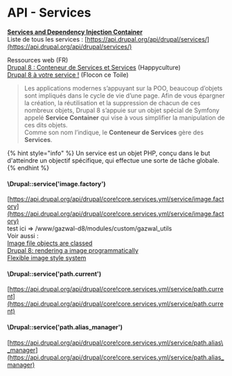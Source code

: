# API - Services

[**Services and Dependency Injection Container**](https://api.drupal.org/api/drupal/core!core.api.php/group/container/)  
Liste de tous les services : [https://api.drupal.org/api/drupal/services/](https://api.drupal.org/api/drupal/services/)

Ressources web \(FR\)  
[Drupal 8 : Conteneur de Services et Services](https://happyculture.coop/blog/drupal-8-conteneur-de-services-et-services) \(Happyculture\)  
[Drupal 8 à votre service !](https://www.flocondetoile.fr/blog/drupal-8-votre-service) \(Flocon ce Toile\)

> Les applications modernes s’appuyant sur la POO, beaucoup d’objets sont impliqués dans le cycle de vie d’une page. Afin de vous épargner la création, la réutilisation et la suppression de chacun de ces nombreux objets, Drupal 8 s’appuie sur un objet spécial de Symfony appelé **Service Container** qui vise à vous simplifier la manipulation de ces dits objets.  
>  Comme son nom l’indique, le **Conteneur de Services** gère des **Services**.

{% hint style="info" %}
Un service est un objet PHP, conçu dans le but d'atteindre un objectif spécifique, qui effectue une sorte de tâche globale.
{% endhint %}

#### \Drupal::service\('image.factory'\)

[https://api.drupal.org/api/drupal/core!core.services.yml/service/image.factory](https://api.drupal.org/api/drupal/core!core.services.yml/service/image.factory)  
test ici =&gt; /www/gazwal-d8/modules/custom/gazwal\_utils  
Voir aussi :  
[Image file objects are classed](https://www.drupal.org/node/2084547)  
[Drupal 8: rendering a image programmatically](https://vdmi.nl/blog/drupal-8-rendering-image-programmatically)  
[Flexible image style system](https://www.drupal.org/node/2050669)  


#### \Drupal::service\('path.current'\)

[https://api.drupal.org/api/drupal/core!core.services.yml/service/path.current](https://api.drupal.org/api/drupal/core!core.services.yml/service/path.current)

#### \Drupal::service\('path.alias\_manager'\)

[https://api.drupal.org/api/drupal/core!core.services.yml/service/path.alias\_manager](https://api.drupal.org/api/drupal/core!core.services.yml/service/path.alias_manager)



